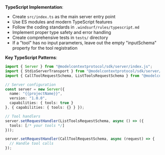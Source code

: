 **TypeScript Implementation**:
- Create `src/index.ts` as the main server entry point
- Use ES modules and modern TypeScript features
- Follow the coding standards in `.windsurf/rules/typescript.md`
- Implement proper type safety and error handling
- Create comprehensive tests in `tests/` directory
- If a "tool" has no input parameters, leave out the empty "inputSchema" property for the tool registration

**Key TypeScript Patterns**:
```typescript
import { Server } from "@modelcontextprotocol/sdk/server/index.js";
import { StdioServerTransport } from "@modelcontextprotocol/sdk/server/stdio.js";
import { CallToolRequestSchema, ListToolsRequestSchema } from "@modelcontextprotocol/sdk/types.js";

// Server configuration
const server = new Server({
  name: "{{projectName}}",
  version: "1.0.0",
  capabilities: { tools: true }
}, { capabilities: { tools: {} } });

// Tool handlers
server.setRequestHandler(ListToolsRequestSchema, async () => ({
  tools: [/* your tools */]
}));

server.setRequestHandler(CallToolRequestSchema, async (request) => {
  // Handle tool calls
});
```